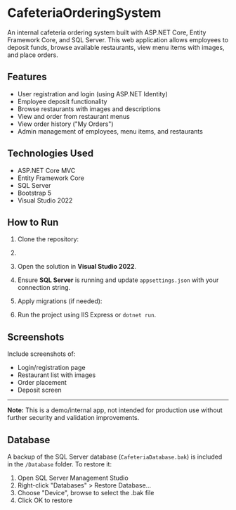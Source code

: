 # CafeteriaOrderingSystem


An internal cafeteria ordering system built with ASP.NET Core, Entity Framework Core, and SQL Server. This web application allows employees to deposit funds, browse available restaurants, view menu items with images, and place orders.

## Features

- User registration and login (using ASP.NET Identity)
- Employee deposit functionality
- Browse restaurants with images and descriptions
- View and order from restaurant menus
- View order history ("My Orders")
- Admin management of employees, menu items, and restaurants

## Technologies Used

- ASP.NET Core MVC
- Entity Framework Core
- SQL Server
- Bootstrap 5
- Visual Studio 2022

## How to Run

1. Clone the repository:

2. 
2. Open the solution in **Visual Studio 2022**.

3. Ensure **SQL Server** is running and update `appsettings.json` with your connection string.

4. Apply migrations (if needed):

5. Run the project using IIS Express or `dotnet run`.

## Screenshots

Include screenshots of:
- Login/registration page
- Restaurant list with images
- Order placement
- Deposit screen

---

**Note:** This is a demo/internal app, not intended for production use without further security and validation improvements.

## Database

A backup of the SQL Server database (`CafeteriaDatabase.bak`) is included in the `/Database` folder. To restore it:

1. Open SQL Server Management Studio
2. Right-click "Databases" > Restore Database...
3. Choose "Device", browse to select the .bak file
4. Click OK to restore
